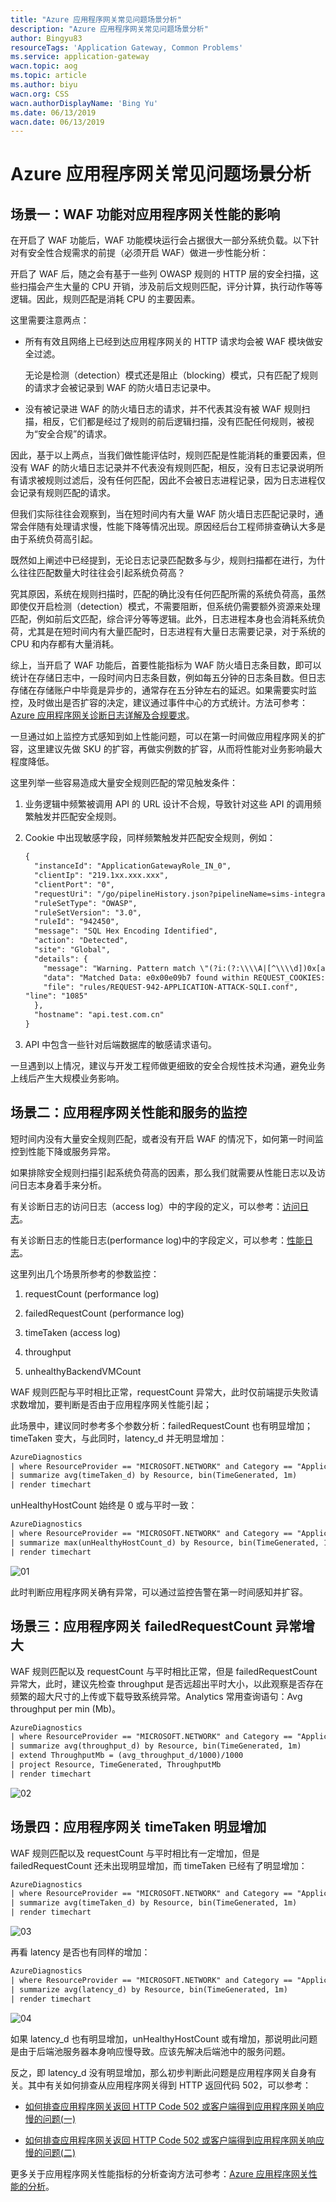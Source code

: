 ```yaml
---
title: "Azure 应用程序网关常见问题场景分析"
description: "Azure 应用程序网关常见问题场景分析"
author: Bingyu83
resourceTags: 'Application Gateway, Common Problems'
ms.service: application-gateway
wacn.topic: aog
ms.topic: article
ms.author: biyu
wacn.org: CSS
wacn.authorDisplayName: 'Bing Yu'
ms.date: 06/13/2019
wacn.date: 06/13/2019
---
```


# Azure 应用程序网关常见问题场景分析

## 场景一：WAF 功能对应用程序网关性能的影响

在开启了 WAF 功能后，WAF 功能模块运行会占据很大一部分系统负载。以下针对有安全性合规需求的前提（必须开启 WAF）做进一步性能分析：

开启了 WAF 后，随之会有基于一些列 OWASP 规则的 HTTP 层的安全扫描，这些扫描会产生大量的 CPU 开销，涉及前后文规则匹配，评分计算，执行动作等等逻辑。因此，规则匹配是消耗 CPU 的主要因素。

这里需要注意两点：

* 所有有效且网络上已经到达应用程序网关的 HTTP 请求均会被 WAF 模块做安全过滤。

    无论是检测（detection）模式还是阻止（blocking）模式，只有匹配了规则的请求才会被记录到 WAF 的防火墙日志记录中。

* 没有被记录进 WAF 的防火墙日志的请求，并不代表其没有被 WAF 规则扫描，相反，它们都是经过了规则的前后逻辑扫描，没有匹配任何规则，被视为“安全合规”的请求。

因此，基于以上两点，当我们做性能评估时，规则匹配是性能消耗的重要因素，但没有 WAF 的防火墙日志记录并不代表没有规则匹配，相反，没有日志记录说明所有请求被规则过滤后，没有任何匹配，因此不会被日志进程记录，因为日志进程仅会记录有规则匹配的请求。

但我们实际往往会观察到，当在短时间内有大量 WAF 防火墙日志匹配记录时，通常会伴随有处理请求慢，性能下降等情况出现。原因经后台工程师排查确认大多是由于系统负荷高引起。

既然如上阐述中已经提到，无论日志记录匹配数多与少，规则扫描都在进行，为什么往往匹配数量大时往往会引起系统负荷高？

究其原因，系统在规则扫描时，匹配的确比没有任何匹配所需的系统负荷高，虽然即使仅开启检测（detection）模式，不需要阻断，但系统仍需要额外资源来处理匹配，例如前后文匹配，综合评分等等逻辑。此外，日志进程本身也会消耗系统负荷，尤其是在短时间内有大量匹配时，日志进程有大量日志需要记录，对于系统的 CPU 和内存都有大量消耗。

综上，当开启了 WAF 功能后，首要性能指标为 WAF 防火墙日志条目数，即可以统计在存储日志中，一段时间内日志条目数，例如每五分钟的日志条目数。但日志存储在存储账户中毕竟是异步的，通常存在五分钟左右的延迟。如果需要实时监控，及时做出是否扩容的决定，建议通过事件中心的方式统计。方法可参考：[Azure 应用程序网关诊断日志详解及合规要求](https://docs.azure.cn/zh-cn/application-gateway/aog-application-gateway-diagnostic-log-details-and-compliance-requirements)。

一旦通过如上监控方式感知到如上性能问题，可以在第一时间做应用程序网关的扩容，这里建议先做 SKU 的扩容，再做实例数的扩容，从而将性能对业务影响最大程度降低。

这里列举一些容易造成大量安全规则匹配的常见触发条件：

1. 业务逻辑中频繁被调用 API 的 URL 设计不合规，导致针对这些 API 的调用频繁触发并匹配安全规则。

2. Cookie 中出现敏感字段，同样频繁触发并匹配安全规则，例如：

    ```xml
    {
      "instanceId": "ApplicationGatewayRole_IN_0",
      "clientIp": "219.1xx.xxx.xxx",
      "clientPort": "0",
      "requestUri": "/go/pipelineHistory.json?pipelineName=sims-integration-master",
      "ruleSetType": "OWASP",
      "ruleSetVersion": "3.0",
      "ruleId": "942450",
      "message": "SQL Hex Encoding Identified",
      "action": "Detected",
      "site": "Global",
      "details": {
        "message": "Warning. Pattern match \"(?i:(?:\\\\A|[^\\\\d])0x[a-f\\\\d]{3,}[a-f\\\\d]*)+\" at REQUEST_COOKIES:JSESSIONID.",
        "data": "Matched Data: e0x00e09b7 found within REQUEST_COOKIES:JSESSIONID: node0x00e09b7gkafqim8699b2xkw44438.node0",
        "file": "rules/REQUEST-942-APPLICATION-ATTACK-SQLI.conf",
    "line": "1085"
      },
      "hostname": "api.test.com.cn"
    }
    ```

3. API 中包含一些针对后端数据库的敏感请求语句。

一旦遇到以上情况，建议与开发工程师做更细致的安全合规性技术沟通，避免业务上线后产生大规模业务影响。

## 场景二：应用程序网关性能和服务的监控

短时间内没有大量安全规则匹配，或者没有开启 WAF 的情况下，如何第一时间监控到性能下降或服务异常。

如果排除安全规则扫描引起系统负荷高的因素，那么我们就需要从性能日志以及访问日志本身着手来分析。

有关诊断日志的访问日志（access log）中的字段的定义，可以参考：[访问日志](https://docs.azure.cn/zh-cn/application-gateway/application-gateway-diagnostics#access-log)。

有关诊断日志的性能日志(performance log)中的字段定义，可以参考：[性能日志](https://docs.azure.cn/zh-cn/application-gateway/application-gateway-diagnostics#performance-log)。

这里列出几个场景所参考的参数监控：

1. requestCount (performance log)

2. failedRequestCount (performance log)

3. timeTaken (access log)

4. throughput

5. unhealthyBackendVMCount

WAF 规则匹配与平时相比正常，requestCount 异常大，此时仅前端提示失败请求数增加，要判断是否由于应用程序网关性能引起；

此场景中，建议同时参考多个参数分析：failedRequestCount 也有明显增加；timeTaken 变大，与此同时，latency_d 并无明显增加：

```xml
AzureDiagnostics
| where ResourceProvider == "MICROSOFT.NETWORK" and Category == "ApplicationGatewayAccessLog"
| summarize avg(timeTaken_d) by Resource, bin(TimeGenerated, 1m)
| render timechart
```

unHealthyHostCount 始终是 0 或与平时一致：

```xml
AzureDiagnostics
| where ResourceProvider == "MICROSOFT.NETWORK" and Category == "ApplicationGatewayPerformanceLog"
| summarize max(unHealthyHostCount_d) by Resource, bin(TimeGenerated, 1m)
| render timechart
```

![01](media/aog-application-gateway-analysis-of-common-problems-scenarios/01.png "01")

此时判断应用程序网关确有异常，可以通过监控告警在第一时间感知并扩容。

## 场景三：应用程序网关 failedRequestCount 异常增大

WAF 规则匹配以及 requestCount 与平时相比正常，但是 failedRequestCount 异常大，此时，建议先检查 throughput 是否远超出平时大小，以此观察是否存在频繁的超大尺寸的上传或下载导致系统异常。Analytics 常用查询语句：Avg throughput per min (Mb)。

```xml
AzureDiagnostics
| where ResourceProvider == "MICROSOFT.NETWORK" and Category == "ApplicationGatewayPerformanceLog"
| summarize avg(throughput_d) by Resource, bin(TimeGenerated, 1m)
| extend ThroughputMb = (avg_throughput_d/1000)/1000
| project Resource, TimeGenerated, ThroughputMb
| render timechart
```

![02](media/aog-application-gateway-analysis-of-common-problems-scenarios/02.png "02")

## 场景四：应用程序网关 timeTaken 明显增加

WAF 规则匹配以及 requestCount 与平时相比有一定增加，但是 failedRequestCount 还未出现明显增加，而 timeTaken 已经有了明显增加：

```xml
AzureDiagnostics
| where ResourceProvider == "MICROSOFT.NETWORK" and Category == "ApplicationGatewayAccessLog"
| summarize avg(timeTaken_d) by Resource, bin(TimeGenerated, 1m)
| render timechart
```

![03](media/aog-application-gateway-analysis-of-common-problems-scenarios/03.png "03")

再看 latency 是否也有同样的增加：

```xml
AzureDiagnostics
| where ResourceProvider == "MICROSOFT.NETWORK" and Category == "ApplicationGatewayAccessLog"
| summarize avg(latency_d) by Resource, bin(TimeGenerated, 1m)
| render timechart
```

![04](media/aog-application-gateway-analysis-of-common-problems-scenarios/04.png "04")

如果 latency_d 也有明显增加，unHealthyHostCount 或有增加，那说明此问题是由于后端池服务器本身响应慢导致。应该先解决后端池中的服务问题。

反之，即 latency_d 没有明显增加，那么初步判断此问题是应用程序网关自身有关。其中有关如何排查从应用程序网关得到 HTTP 返回代码 502，可以参考：

* [如何排查应用程序网关返回 HTTP Code 502 或客户端得到应用程序网关响应慢的问题(一)](https://docs.azure.cn/zh-cn/articles/azure-operations-guide/application-gateway/aog-application-gateway-qa-web-server-backend-delay)

* [如何排查应用程序网关返回 HTTP Code 502 或客户端得到应用程序网关响应慢的问题(二)](https://docs.azure.cn/zh-cn/articles/azure-operations-guide/application-gateway/aog-application-gateway-qa-web-server-backend-error)

更多关于应用程序网关性能指标的分析查询方法可参考：[Azure 应用程序网关性能的分析](https://docs.azure.cn/zh-cn/application-gateway/aog-application-gateway-analysis-of-performance)。